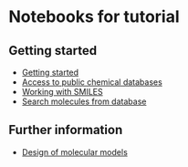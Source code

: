 
Notebooks for tutorial
========================


Getting started
------------------------

- [Getting started](https://nbviewer.jupyter.org/github/mojaie/graphmol.jl/blob/master/notebook/gettingStarted.ipynb)
- [Access to public chemical databases](https://nbviewer.jupyter.org/github/mojaie/graphmol.jl/blob/master/notebook/publicAPIaccess.ipynb)
- [Working with SMILES](https://nbviewer.jupyter.org/github/mojaie/graphmol.jl/blob/master/notebook/SMILES.ipynb)
- [Search molecules from database](https://nbviewer.jupyter.org/github/mojaie/graphmol.jl/blob/master/notebook/substructureSearch.ipynb)


Further information
------------------------

- [Design of molecular models](https://nbviewer.jupyter.org/github/mojaie/graphmol.jl/blob/master/notebook/molecularModelDesign.ipynb)
